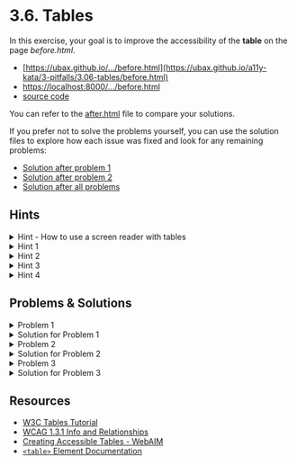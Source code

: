 # 3.6. Tables

In this exercise, your goal is to improve the accessibility of the **table** on the page _before.html_.

- [https://ubax.github.io/.../before.html](https://ubax.github.io/a11y-kata/3-pitfalls/3.06-tables/before.html)
- [https://localhost:8000/.../before.html](http://localhost:8000/3-pitfalls/3.06-tables/before.html)
- [source code](./before.html)

You can refer to the [after.html](after.html) file to compare your solutions.

If you prefer not to solve the problems yourself, you can use the solution files to explore how each issue was fixed and look for any remaining problems:

- [Solution after problem 1](https://ubax.github.io/a11y-kata/3-pitfalls/3.06-tables/after-problem-1.html)
- [Solution after problem 2](https://ubax.github.io/a11y-kata/3-pitfalls/3.06-tables/after-problem-2.html)
- [Solution after all problems](https://ubax.github.io/a11y-kata/3-pitfalls/3.06-tables/after.html)


## Hints

<details>
<summary>Hint - How to use a screen reader with tables</summary>

- To locate tables:
  - macOS: <kbd>VO + Command + T</kbd>
  - Windows: <kbd>Control + Alt + T</kbd>
  - Alternatively on macOS use <kbd>VO + U</kbd> to open the rotor, then navigate with the arrow keys to find tables.
- To read tables:
  - Use <kbd>VO + Arrows</kbd> (macOS) or <kbd>Control + Alt + Arrows</kbd> (Windows) to move through cells.
  - Use <kbd>VO + C</kbd> or <kbd>Control + Alt + C</kbd> to read the current column header.
  - Use <kbd>VO + R</kbd> or <kbd>Control + Alt + R</kbd> to read the current row header.

</details>

<details>
<summary>Hint 1</summary>

Using a screen reader, find the exchange rate for the British Pound (GBP) on October 2, 2024.

</details>

<details>
<summary>Hint 2</summary>

Did the screen reader announce the date?

</details>

<details>
<summary>Hint 3</summary>

Did the screen reader announce the currency name or abbreviation?

</details>

<details>
<summary>Hint 4</summary>

When entering the table, did the screen reader announce the table's name?

</details>

## Problems & Solutions

<details>
<summary>Problem 1</summary>

The table lacks column headers, making it difficult for screen reader users to understand which data belongs to which column.

</details>
<details>
<summary>Solution for Problem 1</summary>

Use `<th>` tags with `scope="col"` to define column headers.

```diff
<tr>
-  <td rowspan="2">Currency</td>
+  <th scope="col" rowspan="2">Currency</th>
-  <td colspan="5">October 2024</td>
+  <th scope="colgroup" colspan="5">October 2024</th>
-  <td colspan="2">September 2024</td>
+  <th scope="colgroup" colspan="2">September 2024</th>
</tr>
<tr>
-  <td>7th</td>
+  <th scope="col">7th</th>
  ...
-  <td>27th</td>
+  <th scope="col">27th</th>
</tr>
```

</details>

<details>
<summary>Problem 2</summary>

The table lacks row headers, making it hard for screen reader users to understand which data belongs to which row.

</details>
<details>
<summary>Solution for Problem 2</summary>

Use `<th>` tags with `scope="row"` to define row headers.

```diff
<tr>
-  <td>USD</td>
+  <th scope="row">USD</th>
  <td>1.0982</td>
  ...
  <td>1.1158</td>
</tr>
...
```

</details>

<details>
<summary>Problem 3</summary>

The table lacks a caption, which helps screen reader users identify and understand the table's purpose.

</details>
<details>
<summary>Solution for Problem 3</summary>

Add a caption by using one of the following:

- `aria-labelledby` to reference a caption element.
  ```diff
  - <h2>Currency Exchange Rates for Euro</h2>
  + <h2 id="currency-exchange-rate">Currency Exchange Rates for Euro</h2>
  - <table>
  + <table aria-labelledby="currency-exchange-rate">
    ...
  </table>
  ```
- `<caption>` element to label the table.
  ```diff
  - <h2>Currency Exchange Rates for Euro</h2>
  <table>
  +  <caption>
  +    <h2>Currency Exchange Rates for Euro</h2>
  +  </caption>
    ...
  </table>
  ```

</details>

## Resources

- [W3C Tables Tutorial](https://www.w3.org/WAI/tutorials/tables/)
- [WCAG 1.3.1 Info and Relationships](https://www.w3.org/WAI/WCAG21/Understanding/info-and-relationships)
- [Creating Accessible Tables - WebAIM](https://webaim.org/techniques/tables/data)
- [`<table>` Element Documentation](https://developer.mozilla.org/en-US/docs/Web/HTML/Element/table)
